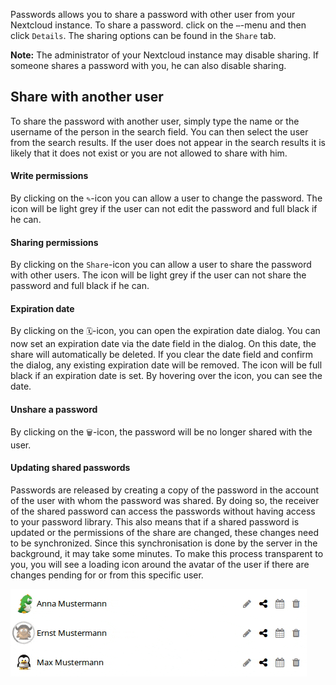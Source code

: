 Passwords allows you to share a password with other user from your Nextcloud instance.
To share a password. click on the `⋯`-menu and then click `Details`.
The sharing options can be found in the `Share` tab.

**Note:** The administrator of your Nextcloud instance may disable sharing.
If someone shares a password with you, he can also disable sharing.


## Share with another user
To share the password with another user, simply type the name or the username of the person in the search field.
You can then select the user from the search results.
If the user does not appear in the search results it is likely that it does not exist or you are not allowed to share with him.

#### Write permissions
By clicking on the `✎`-icon you can allow a user to change the password.
The icon will be light grey if the user can not edit the password and full black if he can.

#### Sharing permissions
By clicking on the `Share`-icon you can allow a user to share the password with other users.
The icon will be light grey if the user can not share the password and full black if he can.

#### Expiration date
By clicking on the `🗓`-icon, you can open the expiration date dialog.
You can now set an expiration date via the date field in the dialog.
On this date, the share will automatically be deleted.
If you clear the date field and confirm the dialog, any existing expiration date will be removed.
The icon will be full black if an expiration date is set.
By hovering over the icon, you can see the date.

#### Unshare a password
By clicking on the `🗑`-icon, the password will be no longer shared with the user.

#### Updating shared passwords
Passwords are released by creating a copy of the password in the account of the user with whom the password was shared.
By doing so, the receiver of the shared password can access the passwords without having access to your password library.
This also means that if a shared password is updated or the permissions of the share are changed, these changes need to be synchronized.
Since this synchronisation is done by the server in the background, it may take some minutes.
To make this process transparent to you, you will see a loading icon around the avatar of the user if there are changes pending for or from this specific user.

![A password is queued to be synchronized](../_files/share-update.gif)